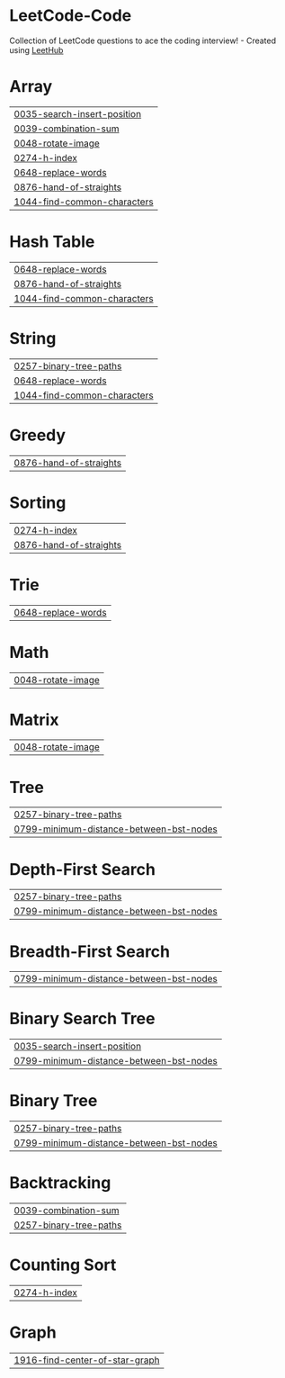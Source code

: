 # LeetCode-Code
Collection of LeetCode questions to ace the coding interview! - Created using [LeetHub](https://github.com/QasimWani/LeetHub)


# Array
|  |
| ------- |
| [0035-search-insert-position](https://github.com/yashpatels/LeetCode-Code/tree/master/0035-search-insert-position) |
| [0039-combination-sum](https://github.com/yashpatels/LeetCode-Code/tree/master/0039-combination-sum) |
| [0048-rotate-image](https://github.com/yashpatels/LeetCode-Code/tree/master/0048-rotate-image) |
| [0274-h-index](https://github.com/yashpatels/LeetCode-Code/tree/master/0274-h-index) |
| [0648-replace-words](https://github.com/yashpatels/LeetCode-Code/tree/master/0648-replace-words) |
| [0876-hand-of-straights](https://github.com/yashpatels/LeetCode-Code/tree/master/0876-hand-of-straights) |
| [1044-find-common-characters](https://github.com/yashpatels/LeetCode-Code/tree/master/1044-find-common-characters) |
# Hash Table
|  |
| ------- |
| [0648-replace-words](https://github.com/yashpatels/LeetCode-Code/tree/master/0648-replace-words) |
| [0876-hand-of-straights](https://github.com/yashpatels/LeetCode-Code/tree/master/0876-hand-of-straights) |
| [1044-find-common-characters](https://github.com/yashpatels/LeetCode-Code/tree/master/1044-find-common-characters) |
# String
|  |
| ------- |
| [0257-binary-tree-paths](https://github.com/yashpatels/LeetCode-Code/tree/master/0257-binary-tree-paths) |
| [0648-replace-words](https://github.com/yashpatels/LeetCode-Code/tree/master/0648-replace-words) |
| [1044-find-common-characters](https://github.com/yashpatels/LeetCode-Code/tree/master/1044-find-common-characters) |
# Greedy
|  |
| ------- |
| [0876-hand-of-straights](https://github.com/yashpatels/LeetCode-Code/tree/master/0876-hand-of-straights) |
# Sorting
|  |
| ------- |
| [0274-h-index](https://github.com/yashpatels/LeetCode-Code/tree/master/0274-h-index) |
| [0876-hand-of-straights](https://github.com/yashpatels/LeetCode-Code/tree/master/0876-hand-of-straights) |
# Trie
|  |
| ------- |
| [0648-replace-words](https://github.com/yashpatels/LeetCode-Code/tree/master/0648-replace-words) |
# Math
|  |
| ------- |
| [0048-rotate-image](https://github.com/yashpatels/LeetCode-Code/tree/master/0048-rotate-image) |
# Matrix
|  |
| ------- |
| [0048-rotate-image](https://github.com/yashpatels/LeetCode-Code/tree/master/0048-rotate-image) |
# Tree
|  |
| ------- |
| [0257-binary-tree-paths](https://github.com/yashpatels/LeetCode-Code/tree/master/0257-binary-tree-paths) |
| [0799-minimum-distance-between-bst-nodes](https://github.com/yashpatels/LeetCode-Code/tree/master/0799-minimum-distance-between-bst-nodes) |
# Depth-First Search
|  |
| ------- |
| [0257-binary-tree-paths](https://github.com/yashpatels/LeetCode-Code/tree/master/0257-binary-tree-paths) |
| [0799-minimum-distance-between-bst-nodes](https://github.com/yashpatels/LeetCode-Code/tree/master/0799-minimum-distance-between-bst-nodes) |
# Breadth-First Search
|  |
| ------- |
| [0799-minimum-distance-between-bst-nodes](https://github.com/yashpatels/LeetCode-Code/tree/master/0799-minimum-distance-between-bst-nodes) |
# Binary Search Tree
|  |
| ------- |
| [0035-search-insert-position](https://github.com/yashpatels/LeetCode-Code/tree/master/0035-search-insert-position) |
| [0799-minimum-distance-between-bst-nodes](https://github.com/yashpatels/LeetCode-Code/tree/master/0799-minimum-distance-between-bst-nodes) |
# Binary Tree
|  |
| ------- |
| [0257-binary-tree-paths](https://github.com/yashpatels/LeetCode-Code/tree/master/0257-binary-tree-paths) |
| [0799-minimum-distance-between-bst-nodes](https://github.com/yashpatels/LeetCode-Code/tree/master/0799-minimum-distance-between-bst-nodes) |
# Backtracking
|  |
| ------- |
| [0039-combination-sum](https://github.com/yashpatels/LeetCode-Code/tree/master/0039-combination-sum) |
| [0257-binary-tree-paths](https://github.com/yashpatels/LeetCode-Code/tree/master/0257-binary-tree-paths) |
# Counting Sort
|  |
| ------- |
| [0274-h-index](https://github.com/yashpatels/LeetCode-Code/tree/master/0274-h-index) |
# Graph
|  |
| ------- |
| [1916-find-center-of-star-graph](https://github.com/yashpatels/LeetCode-Code/tree/master/1916-find-center-of-star-graph) |